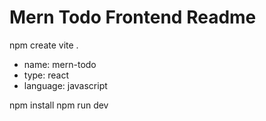 # Mern Todo Frontend Readme

npm create vite .

- name: mern-todo
- type: react
- language: javascript

npm install
npm run dev
